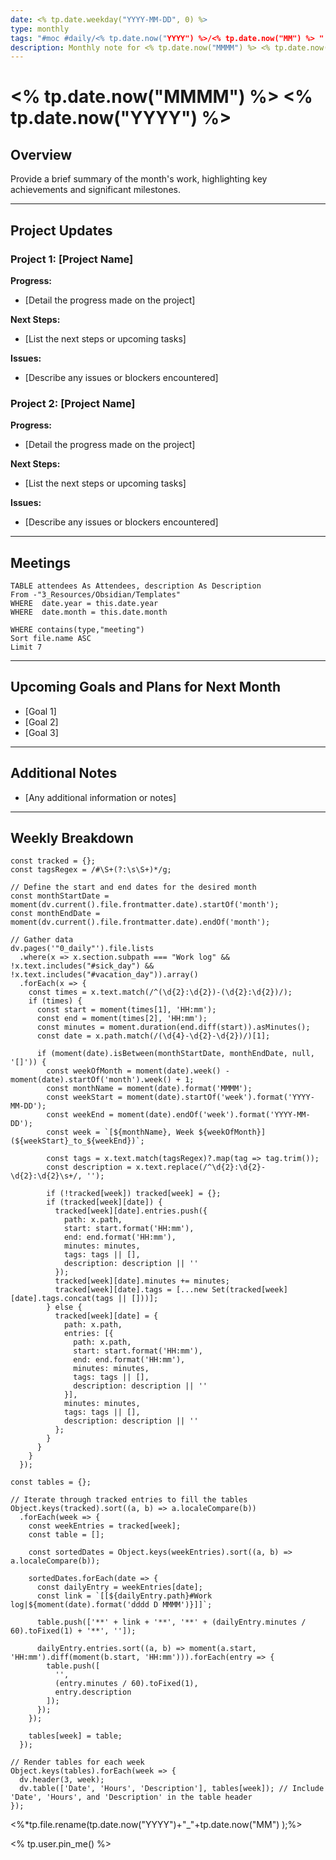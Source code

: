 ```yaml
---
date: <% tp.date.weekday("YYYY-MM-DD", 0) %>
type: monthly
tags: "#moc #daily/<% tp.date.now("YYYY") %>/<% tp.date.now("MM") %> "
description: Monthly note for <% tp.date.now("MMMM") %> <% tp.date.now("YYYY")%> 
---
```

# <% tp.date.now("MMMM") %>  <% tp.date.now("YYYY") %>  

## Overview

Provide a brief summary of the month's work, highlighting key achievements and significant milestones.

---
## Project Updates

### Project 1: [Project Name]

**Progress:**
- [Detail the progress made on the project]

**Next Steps:**
- [List the next steps or upcoming tasks]

**Issues:**
- [Describe any issues or blockers encountered]

### Project 2: [Project Name]

**Progress:**
- [Detail the progress made on the project]

**Next Steps:**
- [List the next steps or upcoming tasks]

**Issues:**
- [Describe any issues or blockers encountered]

---
## Meetings 

```dataview  
TABLE attendees As Attendees, description As Description
From -"3_Resources/Obsidian/Templates" 
WHERE  date.year = this.date.year
WHERE  date.month = this.date.month

WHERE contains(type,"meeting")
Sort file.name ASC
Limit 7  
```

---
## Upcoming Goals and Plans for Next Month

- [Goal 1]
- [Goal 2]
- [Goal 3]

---
## Additional Notes

- [Any additional information or notes]

---
## Weekly Breakdown
```dataviewjs
const tracked = {};
const tagsRegex = /#\S+(?:\s\S+)*/g;

// Define the start and end dates for the desired month
const monthStartDate = moment(dv.current().file.frontmatter.date).startOf('month');
const monthEndDate = moment(dv.current().file.frontmatter.date).endOf('month');

// Gather data
dv.pages('"0_daily"').file.lists
  .where(x => x.section.subpath === "Work log" && !x.text.includes("#sick_day") && 
!x.text.includes("#vacation_day")).array()
  .forEach(x => {
    const times = x.text.match(/^(\d{2}:\d{2})-(\d{2}:\d{2})/);
    if (times) {
      const start = moment(times[1], 'HH:mm');
      const end = moment(times[2], 'HH:mm');
      const minutes = moment.duration(end.diff(start)).asMinutes();
      const date = x.path.match(/(\d{4}-\d{2}-\d{2})/)[1];

      if (moment(date).isBetween(monthStartDate, monthEndDate, null, '[]')) {
        const weekOfMonth = moment(date).week() - moment(date).startOf('month').week() + 1;
        const monthName = moment(date).format('MMMM');
        const weekStart = moment(date).startOf('week').format('YYYY-MM-DD');
        const weekEnd = moment(date).endOf('week').format('YYYY-MM-DD');
        const week = `[${monthName}, Week ${weekOfMonth}](${weekStart}_to_${weekEnd})`;

        const tags = x.text.match(tagsRegex)?.map(tag => tag.trim());
        const description = x.text.replace(/^\d{2}:\d{2}-\d{2}:\d{2}\s+/, '');

        if (!tracked[week]) tracked[week] = {};
        if (tracked[week][date]) {
          tracked[week][date].entries.push({
            path: x.path,
            start: start.format('HH:mm'),
            end: end.format('HH:mm'),
            minutes: minutes,
            tags: tags || [],
            description: description || ''
          });
          tracked[week][date].minutes += minutes;
          tracked[week][date].tags = [...new Set(tracked[week][date].tags.concat(tags || []))];
        } else {
          tracked[week][date] = {
            path: x.path,
            entries: [{
              path: x.path,
              start: start.format('HH:mm'),
              end: end.format('HH:mm'),
              minutes: minutes,
              tags: tags || [],
              description: description || ''
            }],
            minutes: minutes,
            tags: tags || [],
            description: description || ''
          };
        }
      }
    }
  });

const tables = {};

// Iterate through tracked entries to fill the tables
Object.keys(tracked).sort((a, b) => a.localeCompare(b))
  .forEach(week => {
    const weekEntries = tracked[week];
    const table = [];

    const sortedDates = Object.keys(weekEntries).sort((a, b) => a.localeCompare(b));

    sortedDates.forEach(date => {
      const dailyEntry = weekEntries[date];
      const link = `[[${dailyEntry.path}#Work log|${moment(date).format('dddd D MMMM')}]]`;

      table.push(['**' + link + '**', '**' + (dailyEntry.minutes / 60).toFixed(1) + '**', '']);

      dailyEntry.entries.sort((a, b) => moment(a.start, 'HH:mm').diff(moment(b.start, 'HH:mm'))).forEach(entry => {
        table.push([
          '',
          (entry.minutes / 60).toFixed(1),
          entry.description
        ]);
      });
    });

    tables[week] = table;
  });

// Render tables for each week
Object.keys(tables).forEach(week => {
  dv.header(3, week);
  dv.table(['Date', 'Hours', 'Description'], tables[week]); // Include 'Date', 'Hours', and 'Description' in the table header
});

```




<%*tp.file.rename(tp.date.now("YYYY")+"_"+tp.date.now("MM") );%>


<% tp.user.pin_me() %>
